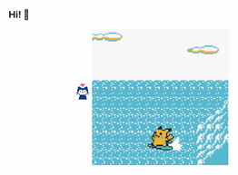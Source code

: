 ### Hi! 👋
<p align="center">
<img src="https://raw.githubusercontent.com/Semporia/Semporia/master/Happy.gif" width="27px">
<img src="https://raw.githubusercontent.com/Semporia/Semporia/master/Pikachu.gif" width="240px" align="center">
</p>
<!--
**q4w5e6/q4w5e6** is a ✨ _special_ ✨ repository because its `README.md` (this file) appears on your GitHub profile.

Here are some ideas to get you started:

- 🔭 I’m currently working on ...
- 🌱 I’m currently learning ...
- 👯 I’m looking to collaborate on ...
- 🤔 I’m looking for help with ...
- 💬 Ask me about ...
- 📫 How to reach me: ...
- 😄 Pronouns: ...
- ⚡ Fun fact: ...
-->
